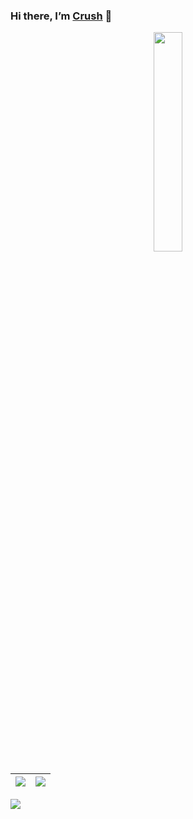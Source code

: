 ### Hi there, I’m [Crush](https://github.com/crushmrli/) 👋

<p align="center">
  <img src="https://cdn.jsdelivr.net/gh/jasonkayzk/jasonkayzk@master/hello-world.gif" width="30%">
</p>

<!--
**crushmrli/crushmrli** is a ✨ _special_ ✨ repository because its `README.md` (this file) appears on your GitHub profile.

Here are some ideas to get you started:

- 🔭 I’m currently working on ...
- 🌱 I’m currently learning ...
- 👯 I’m looking to collaborate on ...
- 🤔 I’m looking for help with ...
- 💬 Ask me about ...
- 📫 How to reach me: ...
- 😄 Pronouns: ...
- ⚡ Fun fact: ...
-->

|![](https://github-readme-stats.vercel.app/api?username=crushmrli&&show_icons=true&&theme=dark)|![](https://github-readme-stats.vercel.app/api/top-langs/?username=crushmrli&layout=compact&theme=tokyonight&langs_count=10)|
|-|-|

![](https://activity-graph.herokuapp.com/graph?username=crushmrli&theme=redical)
